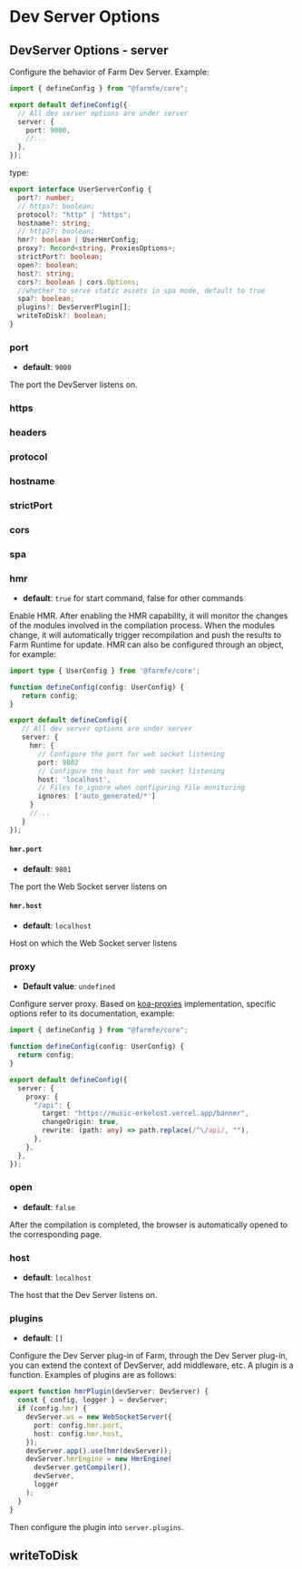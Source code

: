 # Dev Server Options

## DevServer Options - server

Configure the behavior of Farm Dev Server. Example:

```ts
import { defineConfig } from "@farmfe/core";

export default defineConfig({
  // All dev server options are under server
  server: {
    port: 9000,
    //...
  },
});
```

type:

```ts
export interface UserServerConfig {
  port?: number;
  // https?: boolean;
  protocol?: "http" | "https";
  hostname?: string;
  // http2?: boolean;
  hmr?: boolean | UserHmrConfig;
  proxy?: Record<string, ProxiesOptions>;
  strictPort?: boolean;
  open?: boolean;
  host?: string;
  cors?: boolean | cors.Options;
  //whether to serve static assets in spa mode, default to true
  spa?: boolean;
  plugins?: DevServerPlugin[];
  writeToDisk?: boolean;
}
```

### port

- **default**: `9000`

The port the DevServer listens on.

### https

### headers

### protocol

### hostname

### strictPort

### cors

### spa

### hmr

- **default**: `true` for start command, false for other commands

Enable HMR. After enabling the HMR capability, it will monitor the changes of the modules involved in the compilation process. When the modules change, it will automatically trigger recompilation and push the results to Farm Runtime for update. HMR can also be configured through an object, for example:

```ts
import type { UserConfig } from '@farmfe/core';

function defineConfig(config: UserConfig) {
   return config;
}

export default defineConfig({
   // All dev server options are under server
   server: {
     hmr: {
       // Configure the port for web socket listening
       port: 9802
       // Configure the host for web socket listening
       host: 'localhost',
       // Files to ignore when configuring file monitoring
       ignores: ['auto_generated/*']
     }
     //...
   }
});
```

#### `hmr.port`

- **default**: `9801`

The port the Web Socket server listens on

#### `hmr.host`

- **default**: `localhost`

Host on which the Web Socket server listens

### proxy

- **Default value**: `undefined`

Configure server proxy. Based on [koa-proxies](https://www.npmjs.com/package/koa-proxies) implementation, specific options refer to its documentation, example:

```ts
import { defineConfig } from "@farmfe/core";

function defineConfig(config: UserConfig) {
  return config;
}

export default defineConfig({
  server: {
    proxy: {
      "/api": {
        target: "https://music-erkelost.vercel.app/banner",
        changeOrigin: true,
        rewrite: (path: any) => path.replace(/^\/api/, ""),
      },
    },
  },
});
```

<!-- ### strictPort
* **default**: `false` -->

### open

- **default**: `false`

After the compilation is completed, the browser is automatically opened to the corresponding page.

### host

- **default**: `localhost`

The host that the Dev Server listens on.

### plugins

- **default**: `[]`

Configure the Dev Server plug-in of Farm, through the Dev Server plug-in, you can extend the context of DevServer, add middleware, etc. A plugin is a function. Examples of plugins are as follows:

```ts
export function hmrPlugin(devServer: DevServer) {
  const { config, logger } = devServer;
  if (config.hmr) {
    devServer.ws = new WebSocketServer({
      port: config.hmr.port,
      host: config.hmr.host,
    });
    devServer.app().use(hmr(devServer));
    devServer.hmrEngine = new HmrEngine(
      devServer.getCompiler(),
      devServer,
      logger
    );
  }
}
```

Then configure the plugin into `server.plugins`.

## writeToDisk